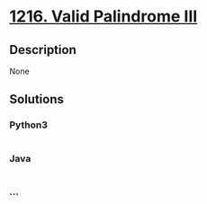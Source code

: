 # [1216. Valid Palindrome III](https://leetcode.com/problems/valid-palindrome-iii)

## Description
None


## Solutions


### Python3

```python

```

### Java

```java

```

### ...
```

```
